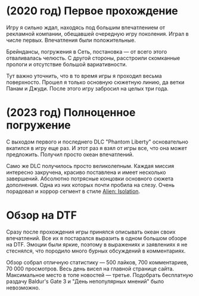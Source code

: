 # (2020 год) Первое прохождение

Игру я сильно ждал, находясь под большим впечатлением от рекламной компании, обещавшей очередную игру поколения.
Играл в числе первых.
Впечатления были положительные.

Брейндансы, погружения в Сеть, постановка — от всего этого отваливалась челюсть. С другой стороны, расстроили скомканные прологи и отсутствие большой вариативности.

Тут важно уточнить, что в то время игры я проходил весьма поверхносто.
Прошел я только основную сюжетную линию, да ветки Панам и Джуди.
После этого игру забросил на целых три года.

# (2023 год) Полноценное погружение

С выходом первого и последнего DLC "Phantom Liberty" основательно вкатился в игру еще раз.
И этот раз я взял от игры все, что она может предложить.
Получил просто океан впечатлений.

Само же DLC получилось просто великолепным.
Каждая миссия интересно закручена, красиво поставлена и имеет несколько завершений.
Абсолютно потрясные концовки основного сюжета дополнения.
Одна из них которых почти пробила на слезу.
Очень порадовал и хоррор сегмент в стиле [Alien: Isolation](p:alien-isolation).

# Обзор на DTF

Сразу после прохождения игры принялся описывать океан своих впечатлений.
Все их я постарался выразить в одном большом обзоре на DTF.
Эмоции были яркие, поэтому в выражениях и заявлениях я не стеснялся, что породило много бурных обсуждений в комментариях.

Обзор собрал отличную статистику — 500 лайков, 700 комментариев, 70 000 просмотров.
Весь день висел на главной странице сайта.
Максимальное место в топе новостей — третье.
Подобрать бесплатную раздачу Baldur's Gate 3 и "День непопулярных мнений" было невозможно.